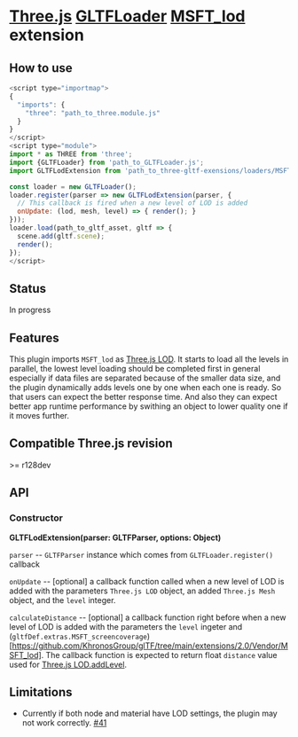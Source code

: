 # [Three.js](https://threejs.org) [GLTFLoader](https://threejs.org/docs/#examples/en/loaders/GLTFLoader) [MSFT_lod](https://github.com/KhronosGroup/glTF/tree/master/extensions/2.0/Vendor/MSFT_lod) extension

## How to use

```javascript
<script type="importmap">
{
  "imports": {
    "three": "path_to_three.module.js"
  }
}
</script>
<script type="module">
import * as THREE from 'three';
import {GLTFLoader} from 'path_to_GLTFLoader.js';
import GLTFLodExtension from 'path_to_three-gltf-exensions/loaders/MSFT_lod/MSFT_lod.js';

const loader = new GLTFLoader();
loader.register(parser => new GLTFLodExtension(parser, {
  // This callback is fired when a new level of LOD is added
  onUpdate: (lod, mesh, level) => { render(); }
}));
loader.load(path_to_gltf_asset, gltf => {
  scene.add(gltf.scene);
  render();
});
</script>
```

## Status

In progress

## Features

This plugin imports `MSFT_lod` as [Three.js LOD](https://threejs.org/docs/#api/en/objects/LOD).
It starts to load all the levels in parallel, the lowest level loading should be completed first in general
especially if data files are separated because of the smaller data size,
and the plugin dynamically adds levels one by one when each one is ready.
So that users can expect the better response time. And also they can expect better app runtime performance
by swithing an object to lower quality one if it moves further.

## Compatible Three.js revision

&gt;= r128dev

## API

### Constructor

**GLTFLodExtension(parser: GLTFParser, options: Object)**

`parser` -- `GLTFParser` instance which comes from `GLTFLoader.register()` callback

`onUpdate` -- [optional] a callback function called when a new level of LOD is added with
the parameters `Three.js LOD` object, an added `Three.js Mesh` object, and the `level` integer.

`calculateDistance` -- [optional] a callback function right before when a new level of LOD
is added with the parameters the `level` ingeter and
(`gltfDef.extras.MSFT_screencoverage`)[https://github.com/KhronosGroup/glTF/tree/main/extensions/2.0/Vendor/MSFT_lod].
The callback function is expected to return float `distance` value used for
[Three.js LOD.addLevel](https://threejs.org/docs/#api/en/objects/LOD.addLevel).

## Limitations

- Currently if both node and material have LOD settings, the plugin may not work correctly. [#41](https://github.com/takahirox/three-gltf-extensions/issues/41)

